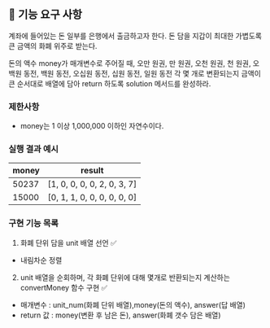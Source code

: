 ## 🚀 기능 요구 사항

계좌에 들어있는 돈 일부를 은행에서 출금하고자 한다. 돈 담을 지갑이 최대한 가볍도록 큰 금액의 화폐 위주로 받는다.

돈의 액수 money가 매개변수로 주어질 때, 오만 원권, 만 원권, 오천 원권, 천 원권, 오백원 동전, 백원 동전, 오십원 동전, 십원 동전, 일원 동전 각 몇 개로 변환되는지 금액이 큰 순서대로 배열에 담아 return 하도록 solution 메서드를 완성하라.

### 제한사항

- money는 1 이상 1,000,000 이하인 자연수이다.

### 실행 결과 예시

| money | result |
| --- | --- |
| 50237	| [1, 0, 0, 0, 0, 2, 0, 3, 7] |
| 15000	| [0, 1, 1, 0, 0, 0, 0, 0, 0] |

### 구현 기능 목록
1. 화폐 단위 담을 unit 배열 선언 :white_check_mark:
- 내림차순 정렬
2. unit 배열을 순회하며, 각 화폐 단위에 대해 몇개로 반환되는지 계산하는 convertMoney 함수 구현 :white_check_mark:
- 매개변수 : unit_num(화폐 단위 배열),money(돈의 액수), answer(답 배열)
- return 값 : money(변환 후 남은 돈), answer(화폐 갯수 담은 배열)